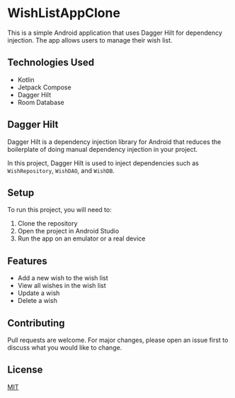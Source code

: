 # WishListAppClone

This is a simple Android application that uses Dagger Hilt for dependency injection. The app allows users to manage their wish list.

## Technologies Used

- Kotlin
- Jetpack Compose
- Dagger Hilt
- Room Database

## Dagger Hilt

Dagger Hilt is a dependency injection library for Android that reduces the boilerplate of doing manual dependency injection in your project. 

In this project, Dagger Hilt is used to inject dependencies such as `WishRepository`, `WishDAO`, and `WishDB`.

## Setup

To run this project, you will need to:

1. Clone the repository
2. Open the project in Android Studio
3. Run the app on an emulator or a real device

## Features

- Add a new wish to the wish list
- View all wishes in the wish list
- Update a wish
- Delete a wish

## Contributing

Pull requests are welcome. For major changes, please open an issue first to discuss what you would like to change.

## License

[MIT](https://choosealicense.com/licenses/mit/)
